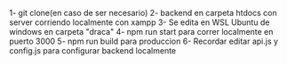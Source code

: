 1- git clone(en caso de ser necesario)
2- backend en carpeta htdocs con server corriendo localmente con xampp
3- Se edita en WSL Ubuntu de windows en carpeta "draca"
4- npm run start para correr localmente en puerto 3000
5- npm run build para produccion
6- Recordar editar api.js y config.js para configurar backend localmente

